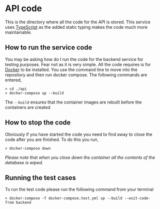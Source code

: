 # API code

This is the directory where all the code for the API is stored. 
This service uses [TypeScript](https://www.typescriptlang.org/)
as the added static typing makes the code much more maintainable.

## How to run the service code
You may be asking how do I run the code for the backend service for testing purposes.
Fear not as it is very simple. All the code requires is for [Docker](https://www.docker.com/) to be installed.
You use the command line to move into the repository and then run docker compose. The following commands are entered,
```shell
> cd ./api
> docker-compose up --build
```
The `--build` ensures that the container images are rebuilt before the containers are created

## How to stop the code
Obviously if you have started the code you need to find away to close the code after you are finished.
To do this you run,
```shell
> docker-compose down
```
_Please note that when you close down the container all the contents of the database is wiped._

## Running the test cases
To run the test code please run the following command from your terminal
```shell
> docker-compose -f docker-compose.test.yml up --build --exit-code-from backend
```